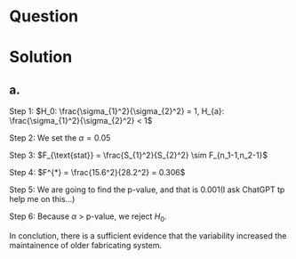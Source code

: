# Question

# Solution

## a.
Step 1: $H_0: \frac{\sigma_{1}^2}{\sigma_{2}^2} = 1, H_{a}: \frac{\sigma_{1}^2}{\sigma_{2}^2} < 1$  

Step 2: We set the $\alpha = 0.05$

Step 3: $F_{\text{stat}} = \frac{S_{1}^2}{S_{2}^2} \sim F_{n_1-1,n_2-1}$  

Step 4: $F^{*} = \frac{15.6^2}{28.2^2} = 0.306$  

Step 5: We are going to find the p-value, and that is 0.001(I ask ChatGPT tp help me on this...)  

Step 6: Because $\alpha$ > p-value, we reject $H_0$.  

In conclution, there is a sufficient evidence that the variability increased the maintainence of older fabricating system.
